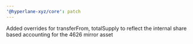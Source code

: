 ```yaml
---
'@hyperlane-xyz/core': patch
---
```


Added overrides for transferFrom, totalSupply to reflect the internal share based accounting for the 4626 mirror asset
